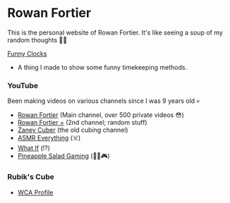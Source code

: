 # Rowan Fortier

This is the personal website of Rowan Fortier. It's like seeing a soup of my random thoughts 🦞✨

[Funny Clocks](/page.html)
- A thing I made to show some funny timekeeping methods.

### YouTube
Been making videos on various channels since I was 9 years old 💀

- [Rowan Fortier](https://www.youtube.com/channel/UCVi5_vhosSdK8PEGE_4A2fg) (Main channel, over 500 private videos 😳)
- [Rowan Fortier +](https://www.youtube.com/channel/UCgJt-_7cF3SC53p3_q20Hmg) (2nd channel; random stuff)
- [Zaney Cuber](https://www.youtube.com/@zaneycuber6033) (the old cubing channel)
- [ASMR Everything](https://www.youtube.com/@asmreverything6045) (☠️)
- [What If](https://www.youtube.com/@whatif9275) (⁉️)
- [Pineapple Salad Gaming](https://www.youtube.com/@pineapplesaladgaming3845) (🍍🥗🎮)

### Rubik's Cube
- [WCA Profile](https://www.worldcubeassociation.org/persons/2016FORT03)
